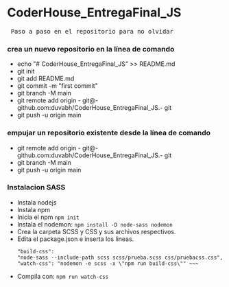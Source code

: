 # CoderHouse_EntregaFinal_JS

<pre> Paso a paso en el repositorio para no olvidar </pre>

### crea un nuevo repositorio en la línea de comando

- echo "# CoderHouse_EntregaFinal_JS" >> README.md
- git init
- git add README.md
- git commit -m "first commit"
- git branch -M main
- git remote add origin - git@- github.com:duvabh/CoderHouse_EntregaFinal_JS.- git
- git push -u origin main

### empujar un repositorio existente desde la línea de comando

- git remote add origin - git@- github.com:duvabh/CoderHouse_EntregaFinal_JS.- git
- git branch -M main
- git push -u origin main

### Instalacion SASS

- Instala nodejs
- Instala npm
- Inicia el npm
  `npm init`
- Instala el nodemon:
  `npm install -D node-sass nodemon`
- Crea la carpeta SCSS y CSS y sus archivos respectivos.
- Edita el package.json e inserta los lineas.
  ```
  "build-css":
  "node-sass --include-path scss scss/prueba.scss css/pruebacss.css",
  "watch-css": "nodemon -e scss -x \"npm run build-css\"" ~~~
  ```
- Compila con:
  `npm run watch-css`
